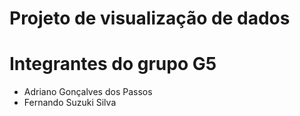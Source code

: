 # Projeto de visualização de dados

# Integrantes do grupo G5

* Adriano Gonçalves dos Passos
* Fernando Suzuki Silva  
